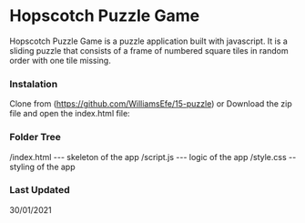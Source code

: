 # Hopscotch Puzzle Game
Hopscotch Puzzle Game is a puzzle application built with javascript. It is a sliding puzzle that consists of a frame of numbered square tiles in random order with one tile missing.

### Instalation
Clone from (https://github.com/WilliamsEfe/15-puzzle) or Download the zip file and open the index.html file:

### Folder Tree
/index.html --- skeleton of the app
/script.js --- logic of the app
/style.css -- styling of the app

### Last Updated

30/01/2021